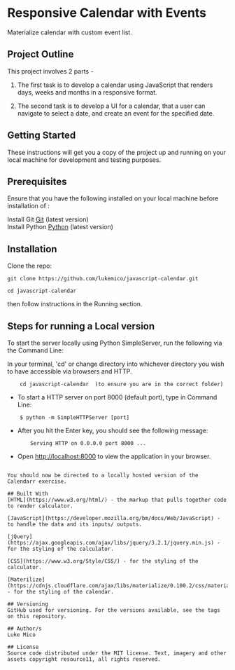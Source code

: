 # Responsive Calendar with Events

Materialize calendar with custom event list.

## Project Outline

This project involves 2 parts -

1. The first task is to develop a calendar using JavaScript that renders days, weeks and months in a responsive format.

2. The second task is to develop a UI for a calendar, that a user can navigate to select a date, and create an event for the specified date.

## Getting Started

These instructions will get you a copy of the project up and running on your local machine for development and testing purposes.

## Prerequisites

Ensure that you have the following installed on your local machine before installation of :

Install Git [Git](https://git-scm.com/downloads) (latest version)  
Install Python [Python](https://www.python.org/downloads/) (latest version)

## Installation

Clone the repo:

```
git clone https://github.com/lukemico/javascript-calendar.git

cd javascript-calendar
```

then follow instructions in the Running section.

## Steps for running a Local version

To start the server locally using Python SimpleServer, run the following via the Command Line:

In your terminal, 'cd' or change directory into whichever directory you wish to have accessible via browsers and HTTP.

```
	cd javascript-calendar  (to ensure you are in the correct folder)
```

-   To start a HTTP server on port 8000 (default port), type in Command Line:

```
	$ python -m SimpleHTTPServer [port]

```

-   After you hit the Enter key, you should see the following message:

        	Serving HTTP on 0.0.0.0 port 8000 ...

-   Open [http://localhost:8000](http://localhost:8000) to view the application in your browser.

```

You should now be directed to a locally hosted version of the Calendarr exercise.

## Built With
[HTML](https://www.w3.org/html/) - the markup that pulls together code to render calculator.

[JavaScript](https://developer.mozilla.org/bm/docs/Web/JavaScript) - to handle the data and its inputs/ outputs.

[jQuery](https://ajax.googleapis.com/ajax/libs/jquery/3.2.1/jquery.min.js) - for the styling of the calculator.

[CSS](https://www.w3.org/Style/CSS/) - for the styling of the calculator.

[Materilize](https://cdnjs.cloudflare.com/ajax/libs/materialize/0.100.2/css/materialize.min.css) - for the styling of the calendar.

## Versioning
GitHub used for versioning. For the versions available, see the tags on this repository.

## Author/s
Luke Mico

## License
Source code distributed under the MIT license. Text, imagery and other assets copyright resource11, all rights reserved.
```
